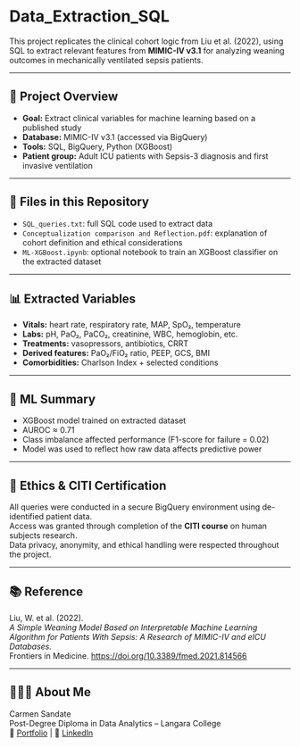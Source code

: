 # Data_Extraction_SQL

This project replicates the clinical cohort logic from Liu et al. (2022), using SQL to extract relevant features from **MIMIC-IV v3.1** for analyzing weaning outcomes in mechanically ventilated sepsis patients.


---

## 📌 Project Overview

- **Goal:** Extract clinical variables for machine learning based on a published study
- **Database:** MIMIC-IV v3.1 (accessed via BigQuery)
- **Tools:** SQL, BigQuery, Python (XGBoost)
- **Patient group:** Adult ICU patients with Sepsis-3 diagnosis and first invasive ventilation

---

## 📁 Files in this Repository

- `SQL_queries.txt`: full SQL code used to extract data
- `Conceptualization comparison and Reflection.pdf`: explanation of cohort definition and ethical considerations
- `ML-XGBoost.ipynb`: optional notebook to train an XGBoost classifier on the extracted dataset

---

## 📊 Extracted Variables

- **Vitals:** heart rate, respiratory rate, MAP, SpO₂, temperature
- **Labs:** pH, PaO₂, PaCO₂, creatinine, WBC, hemoglobin, etc.
- **Treatments:** vasopressors, antibiotics, CRRT
- **Derived features:** PaO₂/FiO₂ ratio, PEEP, GCS, BMI
- **Comorbidities:** Charlson Index + selected conditions

---

## 🤖 ML Summary

- XGBoost model trained on extracted dataset
- AUROC ≈ 0.71
- Class imbalance affected performance (F1-score for failure = 0.02)
- Model was used to reflect how raw data affects predictive power

---

## 🔐 Ethics & CITI Certification

All queries were conducted in a secure BigQuery environment using de-identified patient data.  
Access was granted through completion of the **CITI course** on human subjects research.  
Data privacy, anonymity, and ethical handling were respected throughout the project.

---

## 📚 Reference

Liu, W. et al. (2022).  
*A Simple Weaning Model Based on Interpretable Machine Learning Algorithm for Patients With Sepsis: A Research of MIMIC-IV and eICU Databases.*  
Frontiers in Medicine. https://doi.org/10.3389/fmed.2021.814566

---

## 👩🏻‍💻 About Me

Carmen Sandate  
Post-Degree Diploma in Data Analytics – Langara College  
💼 [Portfolio](https://sandate.vercel.app) | 🧠 [LinkedIn](https://www.linkedin.com/in/mariacarmensandate/)
